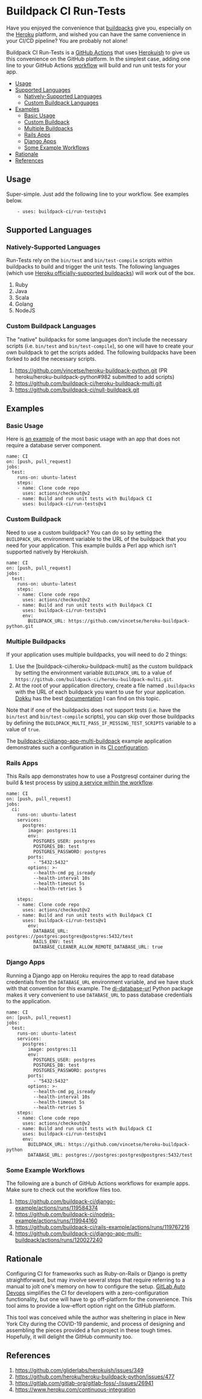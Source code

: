 # Buildpack CI Run-Tests

Have you enjoyed the convenience that [buildpacks](https://devcenter.heroku.com/articles/buildpacks) give you, especially on the [Heroku](https://www.heroku.com/) platform, and wished you can have the same convenience in your CI/CD pipeline?  You are probably not alone!

Buildpack CI Run-Tests is a [GitHub Actions](https://github.com/features/actions) that uses [Herokuish](https://github.com/gliderlabs/herokuish) to give us this convenience on the GitHub platform.  In the simplest case, adding one line to your GitHub Actions [workflow](https://help.github.com/en/actions/configuring-and-managing-workflows/configuring-a-workflow) will build and run unit tests for your app.

  * [Usage](#usage)
  * [Supported Languages](#supported-languages)
    + [Natively-Supported Languages](#natively-supported-languages)
    + [Custom Buildpack Languages](#custom-buildpack-languages)
  * [Examples](#examples)
    + [Basic Usage](#basic-usage)
    + [Custom Buildpack](#custom-buildpack)
    + [Multiple Buildpacks](#multiple-buildpacks)
    + [Rails Apps](#rails-apps)
    + [Django Apps](#django-apps)
    + [Some Example Workflows](#some-example-workflows)
  * [Rationale](#rationale)
  * [References](#references)

## Usage

Super-simple.  Just add the following line to your workflow.  See examples below.

```
    - uses: buildpack-ci/run-tests@v1
```


## Supported Languages

### Natively-Supported Languages

Run-Tests rely on the `bin/test` and `bin/test-compile` scripts within buildpacks to build and trigger the unit tests.  The following languages (which use [Heroku officially-supported buildpacks](https://elements.heroku.com/buildpacks)) will work out of the box.

1. Ruby
1. Java
1. Scala
1. Golang
1. NodeJS

### Custom Buildpack Languages

The "native" buildpacks for some languages don't include the necessary scripts (i.e. `bin/test` and `bin/test-compile`), so one will have to create your own buildpack to get the scripts added.  The following buildpacks have been forked to add the necessary scripts.

1. https://github.com/vincetse/heroku-buildpack-python.git (PR heroku/heroku-buildpack-python#982 submitted to add scripts)
1. https://github.com/buildpack-ci/heroku-buildpack-multi.git
1. https://github.com/buildpack-ci/null-buildpack.git


## Examples

### Basic Usage

Here is [an example](https://github.com/buildpack-ci/nodejs-example/blob/master/.github/workflows/ci.yml) of the most basic usage with an app that does not require a database server component.

```
name: CI
on: [push, pull_request]
jobs:
  test:
    runs-on: ubuntu-latest
    steps:
    - name: Clone code repo
      uses: actions/checkout@v2
    - name: Build and run unit tests with Buildpack CI
      uses: buildpack-ci/run-tests@v1
```

### Custom Buildpack

Need to use a custom buildpack?  You can do so by setting the `BUILDPACK_URL` environment variable to the URL of the buildpack that you need for your application.  This example builds a Perl app which isn't supported natively by Herokuish.

```
name: CI
on: [push, pull_request]
jobs:
  test:
    runs-on: ubuntu-latest
    steps:
    - name: Clone code repo
      uses: actions/checkout@v2
    - name: Build and run unit tests with Buildpack CI
      uses: buildpack-ci/run-tests@v1
      env:
        BUILDPACK_URL: https://github.com/vincetse/heroku-buildpack-python.git
```

### Multiple Buildpacks

If your application uses multiple buildpacks, you will need to do 2 things:

1. Use the [buildpack-ci/heroku-buildpack-multi] as the custom buildpack by setting the environment variable `BUILDPACK_URL` to a value of `https://github.com/buildpack-ci/heroku-buildpack-multi.git`.
1. At the root of your application directory, create a file named `.buildpacks` with the URL of each buildpack you want to use for your application.  [Dokku](http://dokku.viewdocs.io/dokku/) has the best [documentation](http://dokku.viewdocs.io/dokku~v0.11.1/deployment/methods/buildpacks/#specifying-a-custom-buildpack) I can find on this topic.

Note that if one of the buildpacks does not support tests (i.e. have the `bin/test` and `bin/test-compile` scripts), you can skip over those buildpacks by defining the `BUILDPACK_MULTI_PASS_IF_MISSING_TEST_SCRIPTS` variable to a value of `true`.

The [buildpack-ci/django-app-multi-buildpack](https://github.com/buildpack-ci/django-app-multi-buildpack) example application demonstrates such a configuration in its [CI configuration](https://github.com/buildpack-ci/django-app-multi-buildpack/blob/master/.github/workflows/ci.yml).


### Rails Apps

This Rails app demonstrates how to use a Postgresql container during the build & test process by [using a service within the workflow](https://github.com/buildpack-ci/rails-example/blob/master/.github/workflows/ci.yml#L7-L19).

```
name: CI
on: [push, pull_request]
jobs:
  ci:
    runs-on: ubuntu-latest
    services:
      postgres:
        image: postgres:11
        env:
          POSTGRES_USER: postgres
          POSTGRES_DB: test
          POSTGRES_PASSWORD: postgres
        ports:
          - "5432:5432"
        options: >-
          --health-cmd pg_isready
          --health-interval 10s
          --health-timeout 5s
          --health-retries 5

    steps:
    - name: Clone code repo
      uses: actions/checkout@v2
    - name: Build and run unit tests with Buildpack CI
      uses: buildpack-ci/run-tests@v1
        env:
          DATABASE_URL: postgres://postgres:postgres@postgres:5432/test
          RAILS_ENV: test
          DATABASE_CLEANER_ALLOW_REMOTE_DATABASE_URL: true
```

### Django Apps

Running a Django app on Heroku requires the app to read database credentials from the `DATABASE_URL` environment variable, and we have stuck with that convention for this example.  The [dj-database-url](https://github.com/jacobian/dj-database-url) Python package makes it very convenient to use `DATABASE_URL` to pass database credentials to the application.

```
name: CI
on: [push, pull_request]
jobs:
  test:
    runs-on: ubuntu-latest
    services:
      postgres:
        image: postgres:11
        env:
          POSTGRES_USER: postgres
          POSTGRES_DB: test
          POSTGRES_PASSWORD: postgres
        ports:
          - "5432:5432"
        options: >-
          --health-cmd pg_isready
          --health-interval 10s
          --health-timeout 5s
          --health-retries 5
    steps:
    - name: Clone code repo
      uses: actions/checkout@v2
    - name: Build and run unit tests with Buildpack CI
      uses: buildpack-ci/run-tests@v1
      env:
        BUILDPACK_URL: https://github.com/vincetse/heroku-buildpack-python
        DATABASE_URL: postgres://postgres:postgres@postgres:5432/test
```

### Some Example Workflows

The following are a bunch of GitHub Actions workflows for example apps.  Make sure to check out the workflow files too.

1. https://github.com/buildpack-ci/django-example/actions/runs/119584374
1. https://github.com/buildpack-ci/nodejs-example/actions/runs/119944160
1. https://github.com/buildpack-ci/rails-example/actions/runs/119767216
1. https://github.com/buildpack-ci/django-app-multi-buildpack/actions/runs/120027240


## Rationale

Configuring CI for frameworks such as Ruby-on-Rails or Django is pretty straightforward, but may involve several steps that require referring to a manual to jolt one's memory on how to configure the setup.  [GitLab Auto Devops](https://about.gitlab.com/stages-devops-lifecycle/auto-devops/) simplifies the CI for developers with a zero-configuration functionality, but one will have to go off-platform for the convenience.  This tool aims to provide a low-effort option right on the GitHub platform.

This tool was conceived while the author was sheltering in place in New York City during the COVID-19 pandemic, and process of designing and assembling the pieces provided a fun project in these tough times.  Hopefully, it will delight the GitHub community too.


## References

1. https://github.com/gliderlabs/herokuish/issues/349
1. https://github.com/heroku/heroku-buildpack-python/issues/477
1. https://gitlab.com/gitlab-org/gitlab-foss/-/issues/26941
1. https://www.heroku.com/continuous-integration
